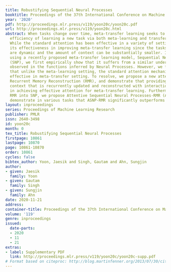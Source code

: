 ```yaml
---
title: Robustifying Sequential Neural Processes
booktitle: Proceedings of the 37th International Conference on Machine Learning
year: '2020'
pdf: http://proceedings.mlr.press/v119/yoon20c/yoon20c.pdf
url: http://proceedings.mlr.press/v119/yoon20c.html
abstract: When tasks change over time, meta-transfer learning seeks to improve the
  efficiency of learning a new task via both meta-learning and transfer-learning.
  While the standard attention has been effective in a variety of settings, we question
  its effectiveness in improving meta-transfer learning since the tasks being learned
  are dynamic and the amount of context can be substantially smaller. In this paper,
  using a recently proposed meta-transfer learning model, Sequential Neural Processes
  (SNP), we first empirically show that it suffers from a similar underfitting problem
  observed in the functions inferred by Neural Processes. However, we further demonstrate
  that unlike the meta-learning setting, the standard attention mechanisms are not
  effective in meta-transfer setting. To resolve, we propose a new attention mechanism,
  Recurrent Memory Reconstruction (RMR), and demonstrate that providing an imaginary
  context that is recurrently updated and reconstructed with interaction is crucial
  in achieving effective attention for meta-transfer learning. Furthermore, incorporating
  RMR into SNP, we propose Attentive Sequential Neural Processes-RMR (ASNP-RMR) and
  demonstrate in various tasks that ASNP-RMR significantly outperforms the baselines.
layout: inproceedings
series: Proceedings of Machine Learning Research
publisher: PMLR
issn: 2640-3498
id: yoon20c
month: 0
tex_title: Robustifying Sequential Neural Processes
firstpage: 10861
lastpage: 10870
page: 10861-10870
order: 10861
cycles: false
bibtex_author: Yoon, Jaesik and Singh, Gautam and Ahn, Sungjin
author:
- given: Jaesik
  family: Yoon
- given: Gautam
  family: Singh
- given: Sungjin
  family: Ahn
date: 2020-11-21
address: 
container-title: Proceedings of the 37th International Conference on Machine Learning
volume: '119'
genre: inproceedings
issued:
  date-parts:
  - 2020
  - 11
  - 21
extras:
- label: Supplementary PDF
  link: http://proceedings.mlr.press/v119/yoon20c/yoon20c-supp.pdf
# Format based on citeproc: http://blog.martinfenner.org/2013/07/30/citeproc-yaml-for-bibliographies/
---
```

